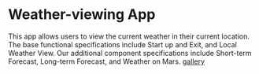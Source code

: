 # Weather-viewing App 
This app allows users to view the current weather in their current location. The base functional specifications include Start up and Exit, and Local Weather View. Our additional component specifications include Short-term Forecast, Long-term Forecast, and Weather on Mars.
<a href="http://zulko.github.io/moviepy/gallery.html">gallery</a>

